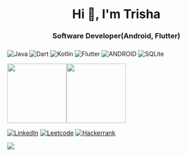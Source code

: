 

<h1 align="center">Hi 👋, I'm Trisha</h1>
<h3 align="center">Software Developer(Android, Flutter)</h3>


### 

 ![Java](https://img.shields.io/badge/java-%23ED8B00.svg?style=for-the-badge&logo=java&logoColor=white) ![Dart](https://img.shields.io/badge/dart-%230175C2.svg?style=for-the-badge&logo=dart&logoColor=white) ![Kotlin](https://img.shields.io/badge/kotlin-%230175C2.svg?style=for-the-badge&logo=kotlin&logoColor=white) ![Flutter](https://img.shields.io/badge/Flutter-%2302569B.svg?style=for-the-badge&logo=Flutter&logoColor=white) ![ANDROID](https://img.shields.io/badge/android-%2320232a.svg?style=for-the-badge&logo=android&logoColor=%a4c639) ![SQLite](https://img.shields.io/badge/sqlite-%2307405e.svg?style=for-the-badge&logo=sqlite&logoColor=white) 	

<a href="https://github.com/trishadubey39"><img height="137px" src="https://github-readme-stats.vercel.app/api?username=trishadubey39&hide_title=true&hide_border=true&show_icons=true&include_all_commits=true&count_private=true&line_height=21&text_color=000&icon_color=000&bg_color=0,ea6161,ffc64d,fffc4d,52fa5a&theme=graywhite" /><!-- wi*quL3fcV --><img height="137px" src="https://github-readme-stats.vercel.app/api/top-langs/?username=trishadubey39&hide=html&hide_title=true&hide_border=true&layout=compact&langs_count=6&exclude_repo=comp426,Redventures-Movie-Quotes&text_color=000&icon_color=fff&bg_color=0,52fa5a,4dfcff,c64dff&theme=graywhite" /></a>

[![LinkedIn](https://img.shields.io/badge/LinkedIn-%230077B5.svg?logo=linkedin&logoColor=white)](https://linkedin.com/in/in/trisha-dubey-802b79157) 
[![Leetcode](https://img.shields.io/badge/LeetCode-%230077B5.svg?logo=leetcode)](https://leetcode.com/trishadubey39/) 
[![Hackerrank](https://img.shields.io/badge/Hackerrank-%230077B5.svg?logo=Hackerrank)](https://www.hackerrank.com/sweetydubey39?hr_r=1) 


![](https://quotes-github-readme.vercel.app/api?type=horizontal&theme=dark)




